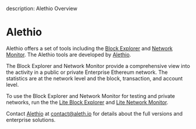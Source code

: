 description: Alethio Overview
<!--- END of page meta data -->

# Alethio

Alethio offers a set of tools including the [Block Explorer](https://aleth.io/) and 
[Network Monitor](https://ethstats.io/). The Alethio tools are developed by [Alethio](https://company.aleth.io/). 

The Block Explorer and Network Monitor provide a comprehensive view into the activity in a
public or private Enterprise Ethereum network. The statistics are at the network level
and the block, transaction, and account level. 

To use the Block Explorer and Network Monitor for testing and private networks, run the the [Lite Block
Explorer](Lite-Block-Explorer.md) and [Lite Network Monitor](Lite-Network-Monitor.md).

Contact [Alethio](https://company.aleth.io/) at [contact@aleth.io](mailto:contact@aleth.io) for 
details about the full versions and enterprise solutions. 
